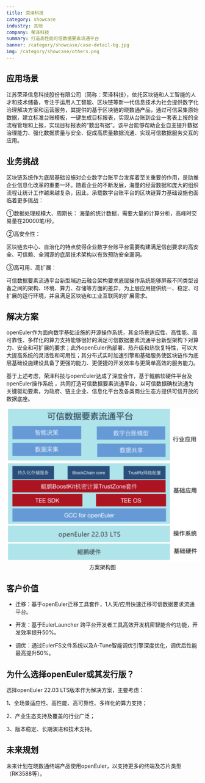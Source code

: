 ```yaml
---
title: 荣泽科技
category: showcase
industry: 其他
company: 荣泽科技
summary: 打造高性能可信数据要素流通平台
banner: /category/showcase/case-detail-bg.jpg
img: /category/showcase/others.png
---
```





## 应用场景

江苏荣泽信息科技股份有限公司（简称：荣泽科技），依托区块链和人工智能的人才和技术储备，专注于运用人工智能、区块链等新一代信息技术为社会提供数字化治理解决方案和运营服务，其提供的基于区块链的晓数通产品，通过可信采集原始数据，建立标准台账模板，一键生成目标报表，实现从台账到企业一套表上报的全流程管理和上报，实现目标报表的“数出有据”。该平台能够帮助企业自主提升数据治理能力、强化数据质量与安全、促成高质量数据流通、实现可信数据服务交互的应用。



## 业务挑战

区块链系统作为底层基础设施对企业数字台账平台发挥着至关重要的作用，是助推企业信息化改革的重要一环。随着企业的不断发展，海量的经营数据和庞大的组织流程让统计工作越来越复杂，因此，承载数字台账平台的区块链算力基础设施也面临着更多挑战：

①数据处理规模大、周期长：
海量的统计数据，需要大量的计算分析，高峰时交易量在20000笔/秒。

②高安全性：

区块链去中心、自治化的特点使得企业数字台账平台需要构建满足信创要求的高安全、可信赖、全溯源的底层技术架构以有效预防安全漏洞。

③高可用、高扩展：

可信数据要素流通平台新型端边云融合架构要求底层操作系统能够屏蔽不同类型设备之间的架构、环境、算力、存储等方面的差异，为上层应用提供统一、稳定、可扩展的运行环境，并且满足区块链和工业互联网的扩展需求。


## 解决方案


openEuler作为面向数字基础设施的开源操作系统，其全场景适应性、高性能、高可靠性、多样化的算力支持能够很好的满足可信数据要素流通平台新型架构下对算力、安全和可扩展的要求；此外openEuler热部署、热升级和热恢复特性，可以大大提高系统的灵活性和可用性；其分布式实时加速引擎和基础服务使区块链作为底层基础设施建设具备了更强的能力、更便捷的开发效率与更简单高效的服务能力。

基于上述考虑，荣泽科技与openEuler达成了深度合作，基于鲲鹏软硬件平台及openEuler操作系统 ，共同打造可信数据要素流通平台，以可信数据确权流通为关键驱动要素，为政府、链主企业、信息化平台及各类商业生态方提供可信开放的数据底座。

<img src="./xh.png" width="1000" >

<center>方案架构图</center>


## 客户价值

- 迁移：基于openEuler迁移工具套件，1人天/应用快速迁移可信数据要求流通平台。

- 开发：基于EulerLauncher 跨平台开发者工具高效开发机密智能合约功能，开发效率提升50%。

- 调优：通过EulerFS文件系统以及A-Tune智能调优引擎深度优化，调优后性能最高提升50%。

## 为什么选择openEuler或其发行版？

选择openEuler 22.03 LTS版本作为解决方案，主要考虑：

1、全场景适应性、高性能、高可靠性、多样化的算力支持；

2、产业生态支持及覆盖的行业广泛；

3、版本稳定、长期演进和技术支持。


## 未来规划

未来计划在晓数通终端产品使用openEuler，以支持更多的终端及芯片类型（RK3588等）。


